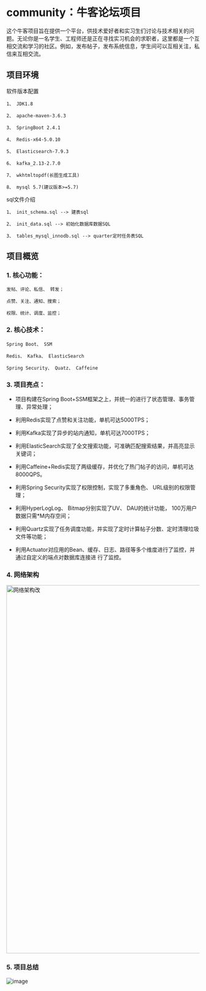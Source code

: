 # community：牛客论坛项目

这个牛客项目旨在提供一个平台，供技术爱好者和实习生们讨论与技术相关的问题。无论你是一名学生、工程师还是正在寻找实习机会的求职者，这里都是一个互相交流和学习的社区。例如，发布帖子，发布系统信息，学生间可以互相关注，私信来互相交流。

## 项⽬环境
软件版本配置
    
    1、 JDK1.8
    
    2、 apache-maven-3.6.3
    
    3、 SpringBoot 2.4.1
    
    4、 Redis-x64-5.0.10
    
    5、 Elasticsearch-7.9.3
    
    6、 kafka_2.13-2.7.0
    
    7、 wkhtmltopdf(⻓图⽣成⼯具)
    
    8、 mysql 5.7(建议版本>=5.7)


sql⽂件介绍

    1、 init_schema.sql --> 建表sql
    
    2、 init_data.sql --> 初始化数据库数据SQL
    
    3、 tables_mysql_innodb.sql --> quarter定时任务表SQL

## 项⽬概览

### 1. 核⼼功能：
    
    发帖、评论、私信、 转发；
    
    点赞、关注、通知、搜索；
    
    权限、统计、调度、监控；


### 2. 核⼼技术：

    Spring Boot、 SSM
    
    Redis、 Kafka、 ElasticSearch
    
    Spring Security、 Quatz、 Caffeine


### 3. 项⽬亮点：

- 项⽬构建在Spring Boot+SSM框架之上，并统⼀的进⾏了状态管理、事务管理、异常处理；
  
- 利⽤Redis实现了点赞和关注功能，单机可达5000TPS；
  
- 利⽤Kafka实现了异步的站内通知，单机可达7000TPS；
  
- 利⽤ElasticSearch实现了全⽂搜索功能，可准确匹配搜索结果，并⾼亮显示关键词；
  
- 利⽤Caffeine+Redis实现了两级缓存，并优化了热⻔帖⼦的访问，单机可达8000QPS。
  
- 利⽤Spring Security实现了权限控制，实现了多重⻆⾊、 URL级别的权限管理；
  
- 利⽤HyperLogLog、 Bitmap分别实现了UV、 DAU的统计功能， 100万⽤户数据只需*M内存空间；
  
- 利⽤Quartz实现了任务调度功能，并实现了定时计算帖⼦分数、定时清理垃圾⽂件等功能；
  
- 利⽤Actuator对应⽤的Bean、缓存、⽇志、路径等多个维度进⾏了监控，并通过⾃定义的端点对数据库连接进
⾏了监控。

### 4. 网络架构

   <img width="959" alt="网络架构改" src="https://github.com/JBC-JJM/community/assets/80510746/6d922780-c498-4882-bed2-5e3c4eaf4cf9">

### 5. 项目总结

  ![image](https://github.com/JBC-JJM/community/assets/80510746/e6d0d711-5cfb-4302-9a70-bcb12efddd18)

   
